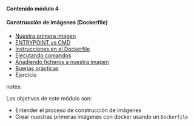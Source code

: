 #### Contenido módulo 4

#### Construcción de imágenes (Dockerfile)

* [Nuestra primera imagen](#/our-first-image)
* [ENTRYPOINT vs CMD](#/entrypoint-vs-cmd)
* [Instrucciones en el Dockerfile](#/dockerfile-instructions)   
* [Ejecutando comandos](#/running-commands)
* [Añadiendo ficheros a nuestra imagen](/#copy-files)
* [Buenas prácticas](/#best-practices)
* Ejercicio

notes:

Los objetivos de este módulo son:

* Entender el proceso de construcción de imágenes
* Crear nuestras primeras imágenes con docker usando un `Dockerfile`